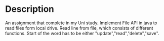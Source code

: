 # Description

An assignment that complete in my Uni study.
Implement File API in java to read files form local drive.
Read line from file, which consists of different functions.
Start of the word has to be either "update","read","delete","save".